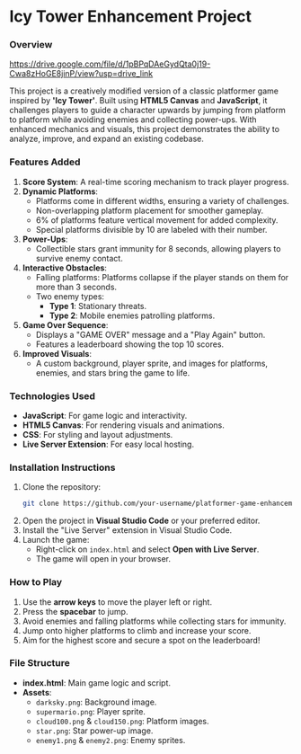 
# Icy Tower Enhancement Project

### Overview

https://drive.google.com/file/d/1pBPqDAeGydQta0j19-Cwa8zHoGE8jinP/view?usp=drive_link

This project is a creatively modified version of a classic platformer game inspired by **'Icy Tower'**. Built using **HTML5 Canvas** and **JavaScript**, it challenges players to guide a character upwards by jumping from platform to platform while avoiding enemies and collecting power-ups. With enhanced mechanics and visuals, this project demonstrates the ability to analyze, improve, and expand an existing codebase.

### Features Added

1. **Score System**: A real-time scoring mechanism to track player progress.
2. **Dynamic Platforms**:
   - Platforms come in different widths, ensuring a variety of challenges.
   - Non-overlapping platform placement for smoother gameplay.
   - 6% of platforms feature vertical movement for added complexity.
   - Special platforms divisible by 10 are labeled with their number.
3. **Power-Ups**:
   - Collectible stars grant immunity for 8 seconds, allowing players to survive enemy contact.
4. **Interactive Obstacles**:
   - Falling platforms: Platforms collapse if the player stands on them for more than 3 seconds.
   - Two enemy types: 
     - **Type 1**: Stationary threats.
     - **Type 2**: Mobile enemies patrolling platforms.
5. **Game Over Sequence**:
   - Displays a "GAME OVER" message and a "Play Again" button.
   - Features a leaderboard showing the top 10 scores.
6. **Improved Visuals**:
   - A custom background, player sprite, and images for platforms, enemies, and stars bring the game to life.

### Technologies Used

- **JavaScript**: For game logic and interactivity.
- **HTML5 Canvas**: For rendering visuals and animations.
- **CSS**: For styling and layout adjustments.
- **Live Server Extension**: For easy local hosting.

### Installation Instructions

1. Clone the repository:
   ```bash
   git clone https://github.com/your-username/platformer-game-enhancement.git
   ```
2. Open the project in **Visual Studio Code** or your preferred editor.
3. Install the "Live Server" extension in Visual Studio Code.
4. Launch the game:
   - Right-click on `index.html` and select **Open with Live Server**.
   - The game will open in your browser.

### How to Play

1. Use the **arrow keys** to move the player left or right.
2. Press the **spacebar** to jump.
3. Avoid enemies and falling platforms while collecting stars for immunity.
4. Jump onto higher platforms to climb and increase your score.
5. Aim for the highest score and secure a spot on the leaderboard!

### File Structure

- **index.html**: Main game logic and script.
- **Assets**:
  - `darksky.png`: Background image.
  - `supermario.png`: Player sprite.
  - `cloud100.png` & `cloud150.png`: Platform images.
  - `star.png`: Star power-up image.
  - `enemy1.png` & `enemy2.png`: Enemy sprites.






